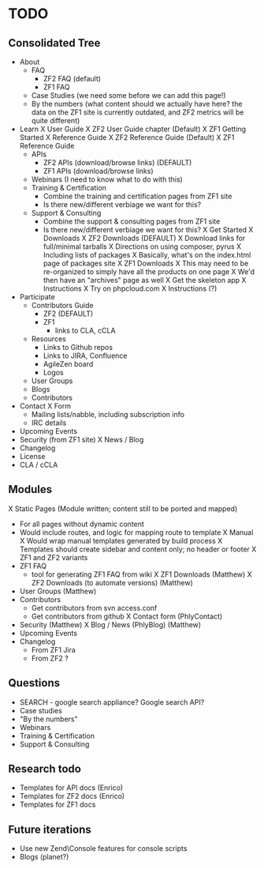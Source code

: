 TODO
====

Consolidated Tree
-----------------

- About
  - FAQ
    - ZF2 FAQ (default)
    - ZF1 FAQ
  - Case Studies (we need some before we can add this page!)
  - By the numbers (what content should we actually have here? the data on the
    ZF1 site is currently outdated, and ZF2 metrics will be quite different)
- Learn
  X User Guide
    X ZF2 User Guide chapter (Default)
    X ZF1 Getting Started
  X Reference Guide
    X ZF2 Reference Guide (Default)
    X ZF1 Reference Guide
  - APIs
    - ZF2 APIs (download/browse links) (DEFAULT)
    - ZF1 APIs (download/browse links)
  - Webinars (I need to know what to do with this)
  - Training & Certification
    - Combine the training and certification pages from ZF1 site
    - Is there new/different verbiage we want for this?
  - Support & Consulting
    - Combine the support & consulting pages from ZF1 site
    - Is there new/different verbiage we want for this?
X Get Started
  X Downloads
    X ZF2 Downloads (DEFAULT)
      X Download links for full/minimal tarballs
      X Directions on using composer, pyrus
        X Including lists of packages
        X Basically, what's on the index.html page of packages site
    X ZF1 Downloads
      X This may need to be re-organized to simply have all the products
        on one page
      X We'd then have an "archives" page as well
  X Get the skeleton app
    X Instructions
  X Try on phpcloud.com
    X Instructions (?)
- Participate
  - Contributors Guide
    - ZF2 (DEFAULT)
    - ZF1
      - links to CLA, cCLA
   - Resources
     - Links to Github repos
     - Links to JIRA, Confluence
     - AgileZen board
     - Logos
   - User Groups
   - Blogs
   - Contributors
- Contact
  X Form
  - Mailing lists/nabble, including subscription info
  - IRC details
- Upcoming Events
- Security (from ZF1 site)
X News / Blog
- Changelog
- License
- CLA / cCLA

Modules
-------

X Static Pages (Module written; content still to be ported and mapped)
  - For all pages without dynamic content
  - Would include routes, and logic for mapping route to template
X Manual
  X Would wrap manual templates generated by build process
    X Templates should create sidebar and content only; no header or footer
  X ZF1 and ZF2 variants
- ZF1 FAQ
  - tool for generating ZF1 FAQ from wiki
X ZF1 Downloads (Matthew)
X ZF2 Downloads (to automate versions) (Matthew)
- User Groups (Matthew)
- Contributors
  - Get contributors from svn access.conf
  - Get contributors from github
X Contact form (PhlyContact)
- Security (Matthew)
X Blog / News (PhlyBlog) (Matthew)
- Upcoming Events
- Changelog
  - From ZF1 Jira
  - From ZF2 ?

Questions
---------

- SEARCH - google search appliance? Google search API?
- Case studies
- "By the numbers"
- Webinars
- Training & Certification
- Support & Consulting

Research todo
-------------

- Templates for API docs (Enrico)
- Templates for ZF2 docs (Enrico)
- Templates for ZF1 docs

Future iterations
-----------------

- Use new Zend\Console features for console scripts
- Blogs (planet?)
